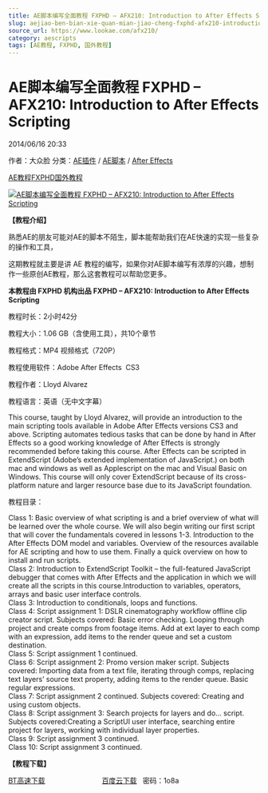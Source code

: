 ```yaml
---
title: AE脚本编写全面教程 FXPHD – AFX210: Introduction to After Effects Scripting
slug: aejiao-ben-bian-xie-quan-mian-jiao-cheng-fxphd-afx210-introduction-to-after-effects-scripting
source_url: https://www.lookae.com/afx210/
category: aescripts
tags: [AE教程, FXPHD, 国外教程]
---
```

# AE脚本编写全面教程 FXPHD – AFX210: Introduction to After Effects Scripting

2014/06/16 20:33

作者：大众脸
分类：[AE插件](https://www.lookae.com/after-effects/aechajian/) / [AE脚本](https://www.lookae.com/after-effects/aescripts/) / [After Effects](https://www.lookae.com/after-effects/)

[AE教程](https://www.lookae.com/tag/ae%e6%95%99%e7%a8%8b/)[FXPHD](https://www.lookae.com/tag/fxphd/)[国外教程](https://www.lookae.com/tag/%e5%9b%bd%e5%a4%96%e6%95%99%e7%a8%8b/)

[![AE脚本编写全面教程 FXPHD – AFX210: Introduction to After Effects Scripting](https://www.lookae.com/wp-content/uploads/2014/06/Scripting.jpg "AE脚本编写全面教程 FXPHD – AFX210: Introduction to After Effects Scripting-LookAE.com")](https://www.lookae.com/wp-content/uploads/2014/06/Scripting.jpg)

**【教程介绍】**

熟悉AE的朋友可能对AE的脚本不陌生，脚本能帮助我们在AE快速的实现一些复杂的操作和工具，

这期教程就主要是讲 AE 教程的编写，如果你对AE脚本编写有浓厚的兴趣，想制作一些原创AE教程，那么这套教程可以帮助您更多。

**本教程由 FXPHD 机构出品 FXPHD – AFX210: Introduction to After Effects Scripting**

教程时长：2小时42分

教程大小：1.06 GB（含使用工具），共10个章节

教程格式：MP4 视频格式（720P）

教程使用软件：Adobe After Effects  CS3

教程作者：Lloyd Alvarez

教程语言：英语（无中文字幕）

This course, taught by Lloyd Alvarez, will provide an introduction to the main scripting tools available in Adobe After Effects versions CS3 and above. Scripting automates tedious tasks that can be done by hand in After Effects so a good working knowledge of After Effects is strongly recommended before taking this course. After Effects can be scripted in ExtendScript (Adobe’s extended implementation of JavaScript.) on both mac and windows as well as Applescript on the mac and Visual Basic on Windows. This course will only cover ExtendScript because of its cross-platform nature and larger resource base due to its JavaScript foundation.

教程目录：

Class 1: Basic overview of what scripting is and a brief overview of what will be learned over the whole course. We will also begin writing our first script that will cover the fundamentals covered in lessons 1-3. Introduction to the After Effects DOM model and variables. Overview of the resources available for AE scripting and how to use them. Finally a quick overview on how to install and run scripts.  
Class 2: Introduction to ExtendScript Toolkit – the full-featured JavaScript debugger that comes with After Effects and the application in which we will create all the scripts in this course.Introduction to variables, operators, arrays and basic user interface controls.  
Class 3: Introduction to conditionals, loops and functions.  
Class 4: Script assignment 1: DSLR cinematography workflow offline clip creator script. Subjects covered: Basic error checking. Looping through project and create comps from footage items. Add at ext layer to each comp with an expression, add items to the render queue and set a custom destination.  
Class 5: Script assignment 1 continued.  
Class 6: Script assignment 2: Promo version maker script. Subjects covered: Importing data from a text file, iterating through comps, replacing text layers’ source text property, adding items to the render queue. Basic regular expressions.  
Class 7: Script assignment 2 continued. Subjects covered: Creating and using custom objects.  
Class 8: Script assignment 3: Search projects for layers and do… script. Subjects covered:Creating a ScriptUI user interface, searching entire project for layers, working with individual layer properties.  
Class 9: Script assignment 3 continued.  
Class 10: Script assignment 3 continued.

**【教程下载】**

[BT高速下载](https://www.400gb.com/file/66689407)                             [百度云下载](https://pan.baidu.com/s/1jGE9LvK)   密码：1o8a
